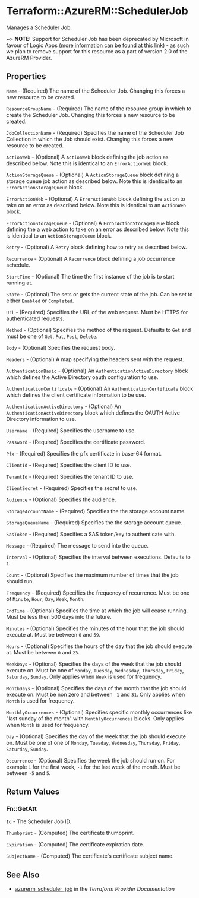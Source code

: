 # Terraform::AzureRM::SchedulerJob

Manages a Scheduler Job.

~> **NOTE:** Support for Scheduler Job has been deprecated by Microsoft in favour of Logic Apps ([more information can be found at this link](https://docs.microsoft.com/en-us/azure/scheduler/migrate-from-scheduler-to-logic-apps)) - as such we plan to remove support for this resource as a part of version 2.0 of the AzureRM Provider.

## Properties

`Name` - (Required) The name of the Scheduler Job. Changing this forces a new resource to be created.

`ResourceGroupName` - (Required) The name of the resource group in which to create the Scheduler Job. Changing this forces a new resource to be created.

`JobCollectionName` - (Required) Specifies the name of the Scheduler Job Collection in which the Job should exist. Changing this forces a new resource to be created.

`ActionWeb` - (Optional) A `ActionWeb` block defining the job action as described below. Note this is identical to an `ErrorActionWeb` block.

`ActionStorageQueue` - (Optional) A `ActionStorageQueue` block defining a storage queue job action as described below. Note this is identical to an `ErrorActionStorageQueue` block.

`ErrorActionWeb` - (Optional) A `ErrorActionWeb` block defining the action to take on an error as described below. Note this is identical to an `ActionWeb` block.

`ErrorActionStorageQueue` - (Optional) A `ErrorActionStorageQueue` block defining the a web action to take on an error as described below. Note this is identical to an `ActionStorageQueue` block.

`Retry` - (Optional) A `Retry` block defining how to retry as described below.

`Recurrence` - (Optional) A `Recurrence` block defining a job occurrence schedule.

`StartTime` - (Optional) The time the first instance of the job is to start running at.

`State` - (Optional) The sets or gets the current state of the job. Can be set to either `Enabled` or `Completed`.

`Url` - (Required) Specifies the URL of the web request. Must be HTTPS for authenticated requests.

`Method` - (Optional) Specifies the method of the request. Defaults to `Get` and must be one of `Get`, `Put`, `Post`, `Delete`.

`Body` - (Optional) Specifies the request body.

`Headers` - (Optional) A map specifying the headers sent with the request.

`AuthenticationBasic` - (Optional) An `AuthenticationActiveDirectory` block which defines the Active Directory oauth configuration to use.

`AuthenticationCertificate` - (Optional) An `AuthenticationCertificate` block which defines the client certificate information to be use.

`AuthenticationActiveDirectory` - (Optional) An `AuthenticationActiveDirectory` block which defines the OAUTH Active Directory information to use.

`Username` - (Required) Specifies the username to use.

`Password` - (Required) Specifies the certificate password.

`Pfx` - (Required) Specifies the pfx certificate in base-64 format.

`ClientId` - (Required) Specifies the client ID to use.

`TenantId` - (Required) Specifies the tenant ID to use.

`ClientSecret` - (Required) Specifies the secret to use.

`Audience` - (Optional) Specifies the audience.

`StorageAccountName` - (Required) Specifies the the storage account name.

`StorageQueueName` - (Required) Specifies the the storage account queue.

`SasToken` - (Required) Specifies a SAS token/key to authenticate with.

`Message` - (Required) The message to send into the queue.

`Interval` - (Optional) Specifies the interval between executions. Defaults to `1`.

`Count` - (Optional) Specifies the maximum number of times that the job should run.

`Frequency` - (Required) Specifies the frequency of recurrence. Must be one of `Minute`, `Hour`, `Day`, `Week`, `Month`.

`EndTime` - (Optional) Specifies the time at which the job will cease running. Must be less then 500 days into the future.

`Minutes` - (Optional) Specifies the minutes of the hour that the job should execute at. Must be between `0` and `59`.

`Hours` - (Optional) Specifies the hours of the day that the job should execute at. Must be between `0` and `23`.

`WeekDays` - (Optional) Specifies the days of the week that the job should execute on. Must be one of `Monday`, `Tuesday`, `Wednesday`, `Thursday`, `Friday`, `Saturday`, `Sunday`. Only applies when `Week` is used for frequency.

`MonthDays` - (Optional) Specifies the days of the month that the job should execute on. Must be non zero and between `-1` and `31`. Only applies when `Month` is used for frequency.

`MonthlyOccurrences` - (Optional) Specifies specific monthly occurrences like "last sunday of the month" with `MonthlyOccurrences` blocks. Only applies when `Month` is used for frequency.

`Day` - (Optional) Specifies the day of the week that the job should execute on. Must be one of  one of `Monday`, `Tuesday`, `Wednesday`, `Thursday`, `Friday`, `Saturday`, `Sunday`.

`Occurrence` - (Optional) Specifies the week the job should run on. For example  `1` for the first week, `-1` for the last week of the month. Must be between `-5` and `5`.


## Return Values

### Fn::GetAtt

`Id` - The Scheduler Job ID.

`Thumbprint` - (Computed) The certificate thumbprint.

`Expiration` - (Computed)  The certificate expiration date.

`SubjectName` - (Computed) The certificate's certificate subject name.

## See Also

* [azurerm_scheduler_job](https://www.terraform.io/docs/providers/azurerm/r/scheduler_job.html) in the _Terraform Provider Documentation_